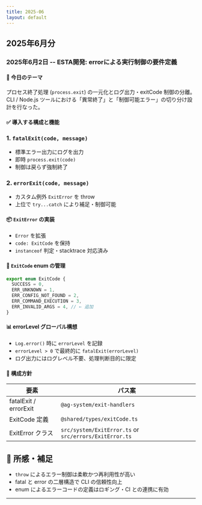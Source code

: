```yaml
---
title: 2025-06
layout: default
---
```


## 2025年6月分

### 2025年6月2日 -- ESTA開発: errorによる実行制御の要件定義

#### 🔧 今日のテーマ

プロセス終了処理 (`process.exit`) の一元化とログ出力・exitCode 制御の分離。
CLI / Node.js ツールにおける「異常終了」と「制御可能エラー」の切り分け設計を行なった。

#### ✅ 導入する構成と機能

### 1. `fatalExit(code, message)`

- 標準エラー出力にログを出力
- 即時 `process.exit(code)`
- 制御は戻らず強制終了

### 2. `errorExit(code, message)`

- カスタム例外 `ExitError` を throw
- 上位で `try...catch` により補足・制御可能

#### 📦 `ExitError` の実装

- `Error` を拡張
- `code: ExitCode` を保持
- `instanceof` 判定・stacktrace 対応済み

#### 🔢 `ExitCode` enum の管理

```ts
export enum ExitCode {
  SUCCESS = 0,
  ERR_UNKNOWN = 1,
  ERR_CONFIG_NOT_FOUND = 2,
  ERR_COMMAND_EXECUTION = 3,
  ERR_INVALID_ARGS = 4, // ← 追加
}
```

#### 📊 errorLevel グローバル構想

- `Log.error()` 時に `errorLevel` を記録
- `errorLevel > 0` で最終的に `fatalExit(errorLevel)`
- ログ出力にはログレベル不要、処理判断目的に限定

#### 📁 構成方針

| 要素 | パス案 |
|------|--------|
| fatalExit / errorExit | `@ag-system/exit-handlers` |
| ExitCode 定義 | `@shared/types/exitCode.ts` |
| ExitError クラス | `src/system/ExitError.ts` or `src/errors/ExitError.ts` |

## 📝 所感・補足

- `throw` によるエラー制御は柔軟かつ再利用性が高い
- fatal と error の二層構造で CLI の信頼性向上
- enum によるエラーコードの定義はロギング・CI との連携に有効

---
